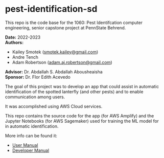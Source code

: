 # pest-identification-sd

This repo is the code base for the 1060: Pest Identifcation computer engineering, senior capstone project at PennState Behrend.

**Date:** 2022-2023  
**Authors:** 
- Kailey Smotek (smotek.kailey@gmail.com)
- Andre Tench  
- Adam Robertson  (adam.aj.robertson@gmail.com)

**Advisor:** Dr. Abdallah S. Abdallah Abousheaisha  
**Sponsor:** Dr. Flor Edith Acevedo  

The goal of this project was to develop an app that could assist in automatic identification of the spotted lanterfly (and other pests) and to enable communication among users.

It was accomplished using AWS Cloud services.

This repo contains the source code for the app (for AWS Amplify) and the Jupyter Notebooks (for AWS Sagemaker) used for training the ML model for in automatic identification.

More info can be found it:
- [User Manual](doc/UserManual.md)
- [Developer Manual](doc/DeveloperManual.md)
